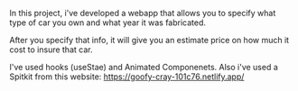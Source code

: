 In this project, i've developed a webapp that allows you to specify what type of car you own and what year it was fabricated.

After you specify that info, it will give you an estimate price on how much it cost to insure that car.

I've used hooks (useStae) and Animated Componenets. Also i've used a Spitkit from this website: https://goofy-cray-101c76.netlify.app/
